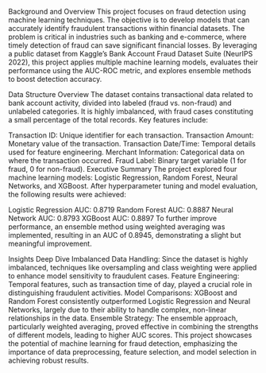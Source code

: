 Background and Overview
This project focuses on fraud detection using machine learning techniques. The objective is to develop models that can accurately identify fraudulent transactions within financial datasets. The problem is critical in industries such as banking and e-commerce, where timely detection of fraud can save significant financial losses. By leveraging a public dataset from Kaggle’s Bank Account Fraud Dataset Suite (NeurIPS 2022), this project applies multiple machine learning models, evaluates their performance using the AUC-ROC metric, and explores ensemble methods to boost detection accuracy.

Data Structure Overview
The dataset contains transactional data related to bank account activity, divided into labeled (fraud vs. non-fraud) and unlabeled categories. It is highly imbalanced, with fraud cases constituting a small percentage of the total records. Key features include:

Transaction ID: Unique identifier for each transaction.
Transaction Amount: Monetary value of the transaction.
Transaction Date/Time: Temporal details used for feature engineering.
Merchant Information: Categorical data on where the transaction occurred.
Fraud Label: Binary target variable (1 for fraud, 0 for non-fraud).
Executive Summary
The project explored four machine learning models: Logistic Regression, Random Forest, Neural Networks, and XGBoost. After hyperparameter tuning and model evaluation, the following results were achieved:

Logistic Regression AUC: 0.8719
Random Forest AUC: 0.8887
Neural Network AUC: 0.8793
XGBoost AUC: 0.8897
To further improve performance, an ensemble method using weighted averaging was implemented, resulting in an AUC of 0.8945, demonstrating a slight but meaningful improvement.

Insights Deep Dive
Imbalanced Data Handling: Since the dataset is highly imbalanced, techniques like oversampling and class weighting were applied to enhance model sensitivity to fraudulent cases.
Feature Engineering: Temporal features, such as transaction time of day, played a crucial role in distinguishing fraudulent activities.
Model Comparisons: XGBoost and Random Forest consistently outperformed Logistic Regression and Neural Networks, largely due to their ability to handle complex, non-linear relationships in the data.
Ensemble Strategy: The ensemble approach, particularly weighted averaging, proved effective in combining the strengths of different models, leading to higher AUC scores.
This project showcases the potential of machine learning for fraud detection, emphasizing the importance of data preprocessing, feature selection, and model selection in achieving robust results.
